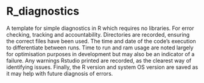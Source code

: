 # R_diagnostics
A template for simple diagnostics in R which requires no libraries. For error checking, tracking and accountability.
Directories are recorded, ensuring the correct files have been used.
The time and date of the code’s execution to differentiate between runs.
Time to run and ram usage are noted largely for optimisation purposes in development but may also be an indicator of a failure.
Any warnings Rstudio printed are recorded, as the clearest way of identifying issues.
Finally, the R version and system OS version are saved as it may help with future diagnosis of errors.
